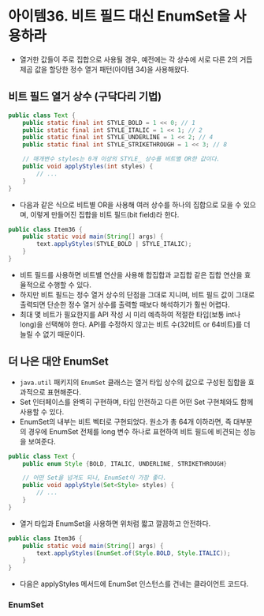 # 아이템36. 비트 필드 대신 EnumSet을 사용하라

- 열거한 값들이 주로 집합으로 사용될 경우, 예전에는 각 상수에 서로 다른 2의 거듭제곱 값을 할당한 정수 열거 패턴(아이템 34)을 사용해왔다. 

## 비트 필드 열거 상수 (구닥다리 기법)  
```Java
public class Text {
    public static final int STYLE_BOLD = 1 << 0; // 1
    public static final int STYLE_ITALIC = 1 << 1; // 2
    public static final int STYLE_UNDERLINE = 1 << 2; // 4
    public static final int STYLE_STRIKETHROUGH = 1 << 3; // 8

    // 매개변수 styles는 0개 이상의 STYLE_ 상수를 비트별 OR한 값이다.
    public void applyStyles(int styles) {
        // ...
    }
}
```

- 다음과 같은 식으로 비트별 OR을 사용해 여러 상수를 하나의 집합으로 모을 수 있으며, 이렇게 만들어진 집합을 비트 필드(bit field)라 한다.
```Java
public class Item36 {
    public static void main(String[] args) {
        text.applyStyles(STYLE_BOLD | STYLE_ITALIC);
    }
}
```

- 비트 필드를 사용하면 비트별 연산을 사용해 합집합과 교집합 같은 집합 연산을 효율적으로 수행할 수 있다.
- 하지만 비트 필드는 정수 열거 상수의 단점을 그대로 지니며, 비트 필드 값이 그대로 출력되면 단순한 정수 열거 상수를 출력할 때보다 해석하기가 훨씬 어렵다.
- 최대 몇 비트가 필요한지를 API 작성 시 미리 예측하여 적절한 타입(보통 int나 long)을 선택해야 한다. API를 수정하지 않고는 비트 수(32비트 or 64비트)를 더 늘릴 수 없기 때문이다.

## 더 나은 대안 EnumSet
- `java.util` 패키지의 `EnumSet` 클래스는 열거 타입 상수의 값으로 구성된 집합을 효과적으로 표현해준다. 
- Set 인터페이스를 완벽히 구현하며, 타입 안전하고 다른 어떤 Set 구현체와도 함께 사용할 수 있다.
- EnumSet의 내부는 비트 벡터로 구현되었다. 원소가 총 64개 이하라면, 즉 대부분의 경우에 EnumSet 전체를 long 변수 하나로 표현하여 비트 필드에 비견되는 성능을 보여준다.  

```Java
public class Text {
    public enum Style {BOLD, ITALIC, UNDERLINE, STRIKETHROUGH}

    // 어떤 Set을 넘겨도 되나, EnumSet이 가장 좋다.
    public void applyStyle(Set<Style> styles) {
        // ...
    }
}
```
- 열거 타입과 EnumSet을 사용하면 위처럼 짧고 깔끔하고 안전하다.
```Java
public class Item36 {
    public static void main(String[] args) {
        text.applyStyles(EnumSet.of(Style.BOLD, Style.ITALIC));
    }
}
```
- 다음은 applyStyles 메서드에 EnumSet 인스턴스를 건네는 클라이언트 코드다.

### EnumSet<Style> 이 아닌 Set<Style>을 받은 이유  
- 모든 클라이언트가 `EnumSet`을 건네리라 짐작되는 상황이라도 이왕이면 인터페이스로 받는 게 일반적으로 좋은 습관이다.(아이템 64)  
- 이렇게 하면 클라이언트가 다른 Set 구현체를 넘기더라도 처리할 수 있다.
  
## 핵심정리
> **열거할 수 있는 타입을 한데 모아 집합 형태로 사용한다고 해도 비트 필드를 사용할 이유는 없다.**  
> EnumSet 클래스가 비트 필드 수준의 명료함과 성능을 제공하고 열거 타입의 장점까지 선사하기 때문이다.  
> EnumSet의 유일한 단점은 불변 EnumSet을 만들 수 없다는 것이다. `Collections.unmodifiableSet`으로 `EnumSet`을 감싸 사용할 수 있다.  
 
